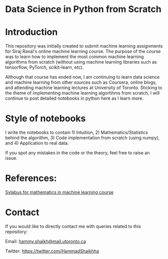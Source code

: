 # Data Science in Python from Scratch

# Introduction
This repository was initially created to submit machine learning assignments for Siraj Raval's online machine learning course. The purpose of the course was to learn how to implement the most common machine learning algorithms from scratch (without using machine learning libraries such as tensorflow, PyTorch, scikit-learn, etc).

Although that course has ended now, I am continuing to learn data science and machine learning from other sources such as Coursera, online blogs, and attending machine learning lectures at University of Toronto. Sticking to the theme of implementing machine learning algortihms from scratch, I will continue to post detailed notebooks in python here as I learn more. 

# Style of notebooks
I write the notebooks to contain 1) Intuition, 2) Mathematics/Statistics behind the algorithm, 3) Code implementation from scratch (using numpy), and 4) Application to real data. 

If you spot any mistakes in the code or the theory, feel free to raise an issue. 

# References:
[Sylabus for mathematics in machine learning course](https://github.com/llSourcell/The_Math_of_Intelligence)

# Contact
If you would like to directly contact me with queries related to this repository:

Email: <hammy.shaikh@mail.utoronto.ca>

Twitter: https://twitter.com/HammadShaikhha
